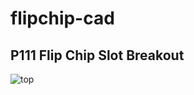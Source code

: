 # flipchip-cad

## P111 Flip Chip Slot Breakout
![top](https://github.com/jnowaczek/flipchip-probe/blob/master/render/P111%20top.png)
